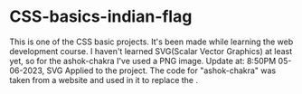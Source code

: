 # CSS-basics-indian-flag
This is one of the CSS basic projects. It's been made while learning the web development course. I haven't learned SVG(Scalar Vector Graphics) at least yet, so for the ashok-chakra I've used a PNG image. 
Update at: 8:50PM 05-06-2023, SVG Applied to the project. The code for "ashok-chakra" was taken from a website and used in it to replace the <img>.
